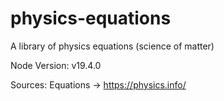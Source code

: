 # physics-equations
A library of physics equations (science of matter)

Node Version:
v19.4.0

Sources:
Equations -> https://physics.info/